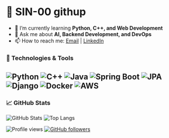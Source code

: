 # 👋 SIN-00 githup

- 🌱 I’m currently learning **Python, C++, and Web Development**
- 💬 Ask me about **AI, Backend Development, and DevOps**
- 📫 How to reach me: [Email](mailto:ajtwoddltom@gmail.com) | [LinkedIn]([https://linkedin.com/in/yourname](https://www.linkedin.com/in/%EC%A7%80%ED%99%98-%EC%8B%A0-86976a350/))

  
### 🔧 Technologies & Tools

![Python](https://img.shields.io/badge/-Python-3776AB?style=flat-square&logo=python&logoColor=white)
![C++](https://img.shields.io/badge/-C++-00599C?style=flat-square&logo=c%2B%2B&logoColor=white)
![Java](https://img.shields.io/badge/-Java-007396?style=flat-square&logo=java&logoColor=white)
![Spring Boot](https://img.shields.io/badge/-Spring%20Boot-6DB33F?style=flat-square&logo=spring-boot&logoColor=white)
![JPA](https://img.shields.io/badge/-JPA-6DB33F?style=flat-square&logo=spring&logoColor=white)
![Django](https://img.shields.io/badge/-Django-092E20?style=flat-square&logo=django&logoColor=white)
![Docker](https://img.shields.io/badge/-Docker-2496ED?style=flat-square&logo=docker&logoColor=white)
![AWS](https://img.shields.io/badge/-AWS-232F3E?style=flat-square&logo=amazon-aws&logoColor=white)
---

### 📈 GitHub Stats
![GitHub Stats](https://github-readme-stats.vercel.app/api?username=SIN-00&show_icons=true&theme=radical)
![Top Langs](https://github-readme-stats.vercel.app/api/top-langs/?username=your-github-SIN-00&layout=compact&theme=radical)

![Profile views](https://komarev.com/ghpvc/?username=SIN-00&color=blue)
[![GitHub followers](https://img.shields.io/github/followers/SIN-00?style=social)](https://github.com/your-github-username?tab=followers)

